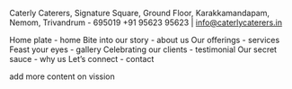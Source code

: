 Caterly Caterers, Signature Square,
Ground Floor, Karakkamandapam, Nemom, Trivandrum - 695019
+91 95623 95623 | info@caterlycaterers.in

Home plate - home
Bite into our story - about us
Our offerings - services 
Feast your eyes - gallery
Celebrating our clients - testimonial 
Our secret sauce - why us
Let’s connect - contact


add more content on vission